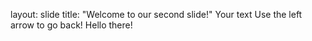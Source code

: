 layout: slide
title: "Welcome to our second slide!"
Your text
Use the left arrow to go back!
Hello there!
